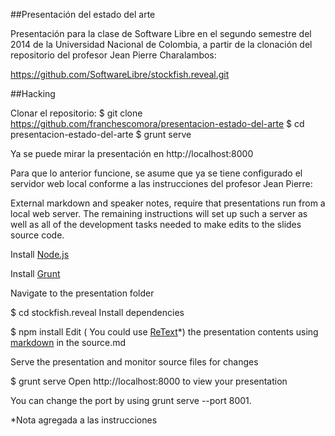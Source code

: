 ##Presentación del estado del arte

Presentación para la clase de Software Libre en el segundo semestre del 2014 de la Universidad Nacional de Colombia, a partir de la clonación del repositorio del profesor Jean Pierre Charalambos:

https://github.com/SoftwareLibre/stockfish.reveal.git 

##Hacking

Clonar el repositorio:
$  git clone https://github.com/franchescomora/presentacion-estado-del-arte
$  cd  presentacion-estado-del-arte
$  grunt serve

Ya se puede mirar la presentación en http://localhost:8000

Para que lo anterior funcione, se asume que ya se tiene configurado el servidor web local conforme a las instrucciones del profesor Jean Pierre:

External markdown and speaker notes, require that presentations run from a local web server. The remaining instructions will set up such a server as well as all of the development tasks needed to make edits to the slides source code.

Install [Node.js](http://nodejs.org/)

Install [Grunt](http://gruntjs.com/getting-started#installing-the-cli)

Navigate to the presentation folder

$ cd stockfish.reveal
Install dependencies

$ npm install
Edit ( You could use [ReText](http://www.genbeta.com/herramientas/retext-interesante-editor-markdown-para-linux)*) the presentation contents using [markdown](http://en.wikipedia.org/wiki/Markdown) in the source.md 

Serve the presentation and monitor source files for changes

$ grunt serve
Open http://localhost:8000 to view your presentation

You can change the port by using grunt serve --port 8001.

*Nota agregada a las instrucciones